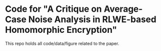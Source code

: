 # Code for "A Critique on Average-Case Noise Analysis in RLWE-based Homomorphic Encryption"

This repo holds all code/data/figure related to the paper.
